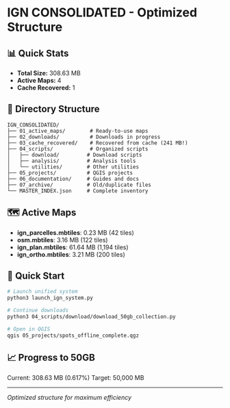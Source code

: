# IGN CONSOLIDATED - Optimized Structure

## 📊 Quick Stats
- **Total Size:** 308.63 MB
- **Active Maps:** 4
- **Cache Recovered:** 1

## 📁 Directory Structure

```
IGN_CONSOLIDATED/
├── 01_active_maps/        # Ready-to-use maps
├── 02_downloads/          # Downloads in progress
├── 03_cache_recovered/    # Recovered from cache (241 MB!)
├── 04_scripts/            # Organized scripts
│   ├── download/         # Download scripts
│   ├── analysis/         # Analysis tools
│   └── utilities/        # Other utilities
├── 05_projects/          # QGIS projects
├── 06_documentation/     # Guides and docs
├── 07_archive/           # Old/duplicate files
└── MASTER_INDEX.json     # Complete inventory
```

## 🗺️ Active Maps

- **ign_parcelles.mbtiles**: 0.23 MB (42 tiles)
- **osm.mbtiles**: 3.16 MB (122 tiles)
- **ign_plan.mbtiles**: 61.64 MB (1,194 tiles)
- **ign_ortho.mbtiles**: 3.21 MB (200 tiles)


## 🚀 Quick Start

```bash
# Launch unified system
python3 launch_ign_system.py

# Continue downloads
python3 04_scripts/download/download_50gb_collection.py

# Open in QGIS
qgis 05_projects/spots_offline_complete.qgz
```

## 📈 Progress to 50GB
Current: 308.63 MB (0.617%)
Target: 50,000 MB

---
*Optimized structure for maximum efficiency*
